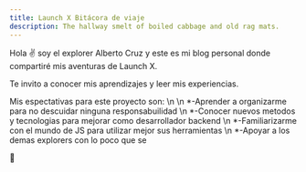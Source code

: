 ```yaml
---
title: Launch X Bitácora de viaje
description: The hallway smelt of boiled cabbage and old rag mats.
---
```


Hola ✌️  soy el explorer Alberto Cruz y este es mi blog personal donde compartiré mis aventuras de Launch X.

Te invito a conocer mis aprendizajes y leer mis experiencias.

Mis espectativas para este proyecto son: \n \n
*-Aprender a organizarme para no descuidar ninguna responsabuilidad \n
*-Conocer nuevos metodos y tecnologias para mejorar como desarrollador backend \n
*-Familiarizarme con el mundo de JS para utilizar mejor sus herramientas \n
*-Apoyar a los demas explorers con lo poco que se

🚀
